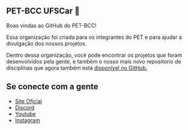 ## PET-BCC UFSCar 💙 

Boas vindas ao GitHub do PET-BCC!

Essa organização foi criada para os integrantes do PET e para ajudar a divulgação dos nossos projetos.

Dentro dessa organização, você pode encontrar os projetos que foram desenvolvidos pela gente, e também o nosso mais novo repositorio de disciplinas que agora também está [disponível no GitHub.](https://github.com/petbccufscar/repositorio)


## Se conecte com a gente
- [Site Oficial](https://petbcc.ufscar.br)
- [Discord](https://discord.gg/wmUeH8zV)
- [Youtube](https://t.me/github_br)
- [Instagram](https://www.instagram.com/petbcc.ufscar/)

